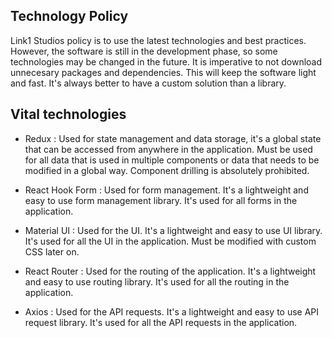 
## Technology Policy

Link1 Studios policy is to use the latest technologies and best practices. However, the software is still in the development phase, so some technologies may be changed in the future. 
It is imperative to not download unnecesary packages and dependencies. This will keep the software light and fast. It's always better to have a custom solution than a library.

## Vital technologies

- Redux : Used for state management and data storage, it's a global state that can be accessed from anywhere in the application. Must be used for all data that is used in multiple components or data that needs to be modified in a global way. 
Component drilling is absolutely prohibited.

- React Hook Form : Used for form management. It's a lightweight and easy to use form management library. It's used for all forms in the application.

- Material UI : Used for the UI. It's a lightweight and easy to use UI library. It's used for all the UI in the application. Must be modified with custom CSS later on.

- React Router : Used for the routing of the application. It's a lightweight and easy to use routing library. It's used for all the routing in the application.

- Axios : Used for the API requests. It's a lightweight and easy to use API request library. It's used for all the API requests in the application.